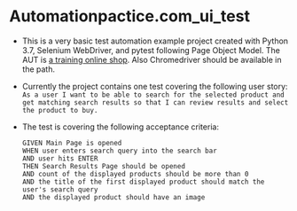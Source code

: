 # Automationpactice.com_ui_test
* This is a very basic test automation example project created with Python 3.7, Selenium WebDriver, and pytest following Page Object Model.
The AUT is [a training online shop](http://automationpractice.com/). Also Chromedriver should be available in the path.

* Currently the project contains one test covering the following user story:
`As a user I want to be able to search for the selected product and get matching search results so that I can review results and select the product to buy.`

* The test is covering the following acceptance criteria:

      GIVEN Main Page is opened
      WHEN user enters search query into the search bar
      AND user hits ENTER
      THEN Search Results Page should be opened
      AND count of the displayed products should be more than 0
      AND the title of the first displayed product should match the user's search query
      AND the displayed product should have an image
